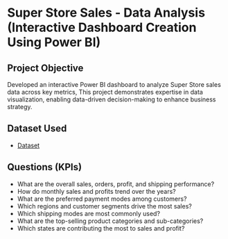 # Super Store Sales - Data Analysis (Interactive Dashboard Creation Using Power BI)
## Project Objective
Developed an interactive Power BI dashboard to analyze Super Store sales data across key metrics, This project demonstrates expertise in data visualization, enabling data-driven decision-making to enhance business strategy.

## Dataset Used

- <a href="https://github.com/Muhammad-Allaithi/Data-Analysis-Dashboard-Power-BI-2/blob/main/SuperStore_Sales_Dataset.csv">Dataset</a>

## Questions (KPIs)

- What are the overall sales, orders, profit, and shipping performance?
- How do monthly sales and profits trend over the years?
- What are the preferred payment modes among customers?
- Which regions and customer segments drive the most sales?
- Which shipping modes are most commonly used?
- What are the top-selling product categories and sub-categories?
- Which states are contributing the most to sales and profit?


